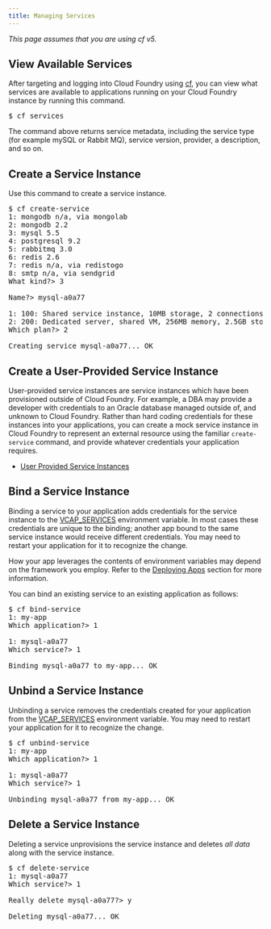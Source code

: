 ```yaml
---
title: Managing Services
---
```

_This page assumes that you are using cf v5._

## <a id='viewing-services'></a> View Available Services ##

After targeting and logging into Cloud Foundry using [cf](../installcf/cf.html), you can view what services are available to applications running on your Cloud Foundry instance by running this command.

<pre class="terminal">
$ cf services
</pre>

The command above returns service metadata, including the service type (for example mySQL or Rabbit MQ), service version, provider, a description, and so on. 

## <a id='create'></a>Create a Service Instance ##

Use this command to create a service instance.

<pre class="terminal">
$ cf create-service
1: mongodb n/a, via mongolab
2: mongodb 2.2
3: mysql 5.5
4: postgresql 9.2
5: rabbitmq 3.0
6: redis 2.6
7: redis n/a, via redistogo
8: smtp n/a, via sendgrid
What kind?> 3

Name?> mysql-a0a77

1: 100: Shared service instance, 10MB storage, 2 connections
2: 200: Dedicated server, shared VM, 256MB memory, 2.5GB storage, 30 connections
Which plan?> 2

Creating service mysql-a0a77... OK
</pre>

## <a id='user-provided'></a>Create a User-Provided Service Instance ##

User-provided service instances are service instances which have been provisioned outside of Cloud Foundry. For example, a DBA may provide a developer with credentials to an Oracle database managed outside of, and unknown to Cloud Foundry. Rather than hard coding credentials for these instances into your applications, you can create a mock service instance in Cloud Foundry to represent an external resource using the familiar `create-service` command, and provide whatever credentials your application requires.

* [User Provided Service Instances](user-provided.html)

## <a id='bind'></a>Bind a Service Instance ##

Binding a service to your application adds credentials for the service instance to the [VCAP_SERVICES](../deploy-apps/environment-variable.html) environment variable. In most cases these credentials are unique to the binding; another app bound to the same service instance would receive different credentials. You may need to restart your application for it to recognize the change.

How your app leverages the contents of environment variables may depend on the framework you employ. Refer to the [Deploying Apps](../deploy-apps/) section for more information.

You can bind an existing service to an existing application as follows:

<pre class="terminal">
$ cf bind-service
1: my-app
Which application?> 1

1: mysql-a0a77
Which service?> 1

Binding mysql-a0a77 to my-app... OK
</pre>

## <a id='unbind'></a>Unbind a Service Instance ##

Unbinding a service removes the credentials created for your application from the [VCAP_SERVICES](../deploy-apps/environment-variable.html) environment variable. You may need to restart your application for it to recognize the change.

<pre class="terminal">
$ cf unbind-service
1: my-app
Which application?> 1

1: mysql-a0a77
Which service?> 1

Unbinding mysql-a0a77 from my-app... OK
</pre>

## <a id='delete'></a>Delete a Service Instance ##

Deleting a service unprovisions the service instance and deletes *all data* along with the service instance.

<pre class="terminal">
$ cf delete-service
1: mysql-a0a77
Which service?> 1

Really delete mysql-a0a77?> y

Deleting mysql-a0a77... OK
</pre>

